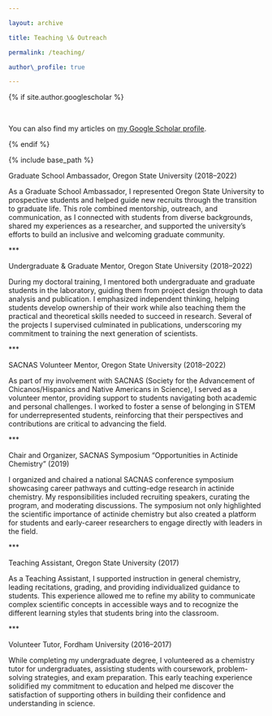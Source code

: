 ```yaml
---

layout: archive

title: Teaching \& Outreach

permalink: /teaching/

author\_profile: true

---
```




{% if site.author.googlescholar %}

&nbsp; <div class="wordwrap">You can also find my articles on <a href="{{site.author.googlescholar}}">my Google Scholar profile</a>.</div>

{% endif %}



{% include base\_path %}



Graduate School Ambassador, Oregon State University (2018–2022)

As a Graduate School Ambassador, I represented Oregon State University to prospective students and helped guide new recruits through the transition to graduate life. This role combined mentorship, outreach, and communication, as I connected with students from diverse backgrounds, shared my experiences as a researcher, and supported the university’s efforts to build an inclusive and welcoming graduate community.



\*\*\*



Undergraduate \& Graduate Mentor, Oregon State University (2018–2022)

During my doctoral training, I mentored both undergraduate and graduate students in the laboratory, guiding them from project design through to data analysis and publication. I emphasized independent thinking, helping students develop ownership of their work while also teaching them the practical and theoretical skills needed to succeed in research. Several of the projects I supervised culminated in publications, underscoring my commitment to training the next generation of scientists.



\*\*\*



SACNAS Volunteer Mentor, Oregon State University (2018–2022)

As part of my involvement with SACNAS (Society for the Advancement of Chicanos/Hispanics and Native Americans in Science), I served as a volunteer mentor, providing support to students navigating both academic and personal challenges. I worked to foster a sense of belonging in STEM for underrepresented students, reinforcing that their perspectives and contributions are critical to advancing the field.



\*\*\*



Chair and Organizer, SACNAS Symposium “Opportunities in Actinide Chemistry” (2019)

I organized and chaired a national SACNAS conference symposium showcasing career pathways and cutting-edge research in actinide chemistry. My responsibilities included recruiting speakers, curating the program, and moderating discussions. The symposium not only highlighted the scientific importance of actinide chemistry but also created a platform for students and early-career researchers to engage directly with leaders in the field.



\*\*\*



Teaching Assistant, Oregon State University (2017)

As a Teaching Assistant, I supported instruction in general chemistry, leading recitations, grading, and providing individualized guidance to students. This experience allowed me to refine my ability to communicate complex scientific concepts in accessible ways and to recognize the different learning styles that students bring into the classroom.



\*\*\*



Volunteer Tutor, Fordham University (2016–2017)

While completing my undergraduate degree, I volunteered as a chemistry tutor for undergraduates, assisting students with coursework, problem-solving strategies, and exam preparation. This early teaching experience solidified my commitment to education and helped me discover the satisfaction of supporting others in building their confidence and understanding in science.




